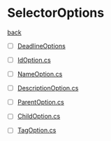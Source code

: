 # SelectorOptions
[back](../SelectorCommand.md)

- [ ] [DeadlineOptions](./DeadlineOptions/DeadlineOptions.md)

- [ ] [IdOption.cs](./IdOption.cs)
- [ ] [NameOption.cs](./NameOption.cs)
- [ ] [DescriptionOption.cs](./DescriptionOption.cs)
- [ ] [ParentOption.cs](./ParentOption.cs)
- [ ] [ChildOption.cs](./ChildOption.cs)
- [ ] [TagOption.cs](./TagOption.cs)
